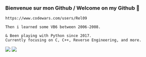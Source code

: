 ### Bienvenue sur mon Github / Welcome on my Github :fox_face:

```https://www.codewars.com/users/Rel09```
```I was making .bat scripts on MS-DOS back in 1997,
Then i learned some VB6 between 2006-2008.

& Been playing with Python since 2017.
Currently focusing on C, C++, Reverse Engineering, and more.
```
 <img class="img" src="https://github-readme-stats.vercel.app/api/top-langs/?username=Rel09&theme=radical&layout=compact"/>
<img class="img" src="https://www.codewars.com/users/Rel09/badges/large" />


